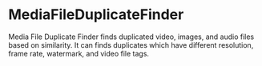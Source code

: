 # MediaFileDuplicateFinder
Media File Duplicate Finder finds duplicated video, images, and audio files based on similarity. It can finds duplicates which have different resolution, frame rate, watermark, and video file tags.
